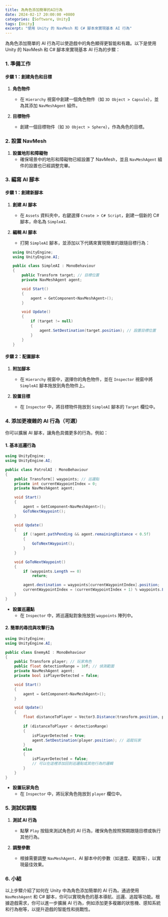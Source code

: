 ```yaml
---
title: 為角色添加簡單的AI行為
date: 2024-02-17 20:00:00 +0800
categories: [Software, Unity]
tags: [Unity] 
excerpt: "使用 Unity 的 NavMesh 和 C# 腳本來實現基本 AI 行為"
---
```


為角色添加簡單的 AI 行為可以使遊戲中的角色顯得更智能和有趣。以下是使用 Unity 的 NavMesh 和 C# 腳本來實現基本 AI 行為的步驟：

### **1. 準備工作**

#### **步驟 1：創建角色和目標**

1. **角色物件**
   - 在 `Hierarchy` 視窗中創建一個角色物件（如 `3D Object > Capsule`），並為其添加 `NavMeshAgent` 組件。

2. **目標物件**
   - 創建一個目標物件（如 `3D Object > Sphere`），作為角色的目標。

### **2. 設置 NavMesh**

1. **設置地形和障礙物**
   - 確保場景中的地形和障礙物已經設置了 NavMesh，並且 `NavMeshAgent` 組件的設置也已經調整完畢。

### **3. 編寫 AI 腳本**

#### **步驟 1：創建新腳本**

1. **創建 AI 腳本**
   - 在 `Assets` 資料夾中，右鍵選擇 `Create > C# Script`，創建一個新的 C# 腳本，命名為 `SimpleAI`.

2. **編輯 AI 腳本**
   - 打開 `SimpleAI` 腳本，並添加以下代碼來實現簡單的跟隨目標行為：

   ```csharp
   using UnityEngine;
   using UnityEngine.AI;

   public class SimpleAI : MonoBehaviour
   {
       public Transform target; // 目標位置
       private NavMeshAgent agent;

       void Start()
       {
           agent = GetComponent<NavMeshAgent>();
       }

       void Update()
       {
           if (target != null)
           {
               agent.SetDestination(target.position); // 設置目標位置
           }
       }
   }
   ```

#### **步驟 2：配置腳本**

1. **附加腳本**
   - 在 `Hierarchy` 視窗中，選擇你的角色物件，並在 `Inspector` 視窗中將 `SimpleAI` 腳本拖放到角色物件上。

2. **設置目標**
   - 在 `Inspector` 中，將目標物件拖放到 `SimpleAI` 腳本的 `Target` 欄位中。

### **4. 添加更複雜的 AI 行為（可選）**

你可以擴展 AI 腳本，讓角色具備更多的行為，例如：

#### **1. 基本巡邏行為**

```csharp
using UnityEngine;
using UnityEngine.AI;

public class PatrolAI : MonoBehaviour
{
    public Transform[] waypoints; // 巡邏點
    private int currentWaypointIndex = 0;
    private NavMeshAgent agent;

    void Start()
    {
        agent = GetComponent<NavMeshAgent>();
        GoToNextWaypoint();
    }

    void Update()
    {
        if (!agent.pathPending && agent.remainingDistance < 0.5f)
        {
            GoToNextWaypoint();
        }
    }

    void GoToNextWaypoint()
    {
        if (waypoints.Length == 0)
            return;

        agent.destination = waypoints[currentWaypointIndex].position;
        currentWaypointIndex = (currentWaypointIndex + 1) % waypoints.Length;
    }
}
```

- **設置巡邏點**
  - 在 `Inspector` 中，將巡邏點對象拖放到 `waypoints` 陣列中。

#### **2. 簡單的尋找與攻擊行為**

```csharp
using UnityEngine;
using UnityEngine.AI;

public class EnemyAI : MonoBehaviour
{
    public Transform player; // 玩家角色
    public float detectionRange = 10f; // 偵測範圍
    private NavMeshAgent agent;
    private bool isPlayerDetected = false;

    void Start()
    {
        agent = GetComponent<NavMeshAgent>();
    }

    void Update()
    {
        float distanceToPlayer = Vector3.Distance(transform.position, player.position);
        
        if (distanceToPlayer < detectionRange)
        {
            isPlayerDetected = true;
            agent.SetDestination(player.position); // 追蹤玩家
        }
        else
        {
            isPlayerDetected = false;
            // 可以在這裡添加回到巡邏點或其他行為的邏輯
        }
    }
}
```

- **設置玩家角色**
  - 在 `Inspector` 中，將玩家角色拖放到 `player` 欄位中。

### **5. 測試和調整**

1. **測試 AI 行為**
   - 點擊 `Play` 按鈕來測試角色的 AI 行為，確保角色按照預期跟隨目標或執行其他行為。

2. **調整參數**
   - 根據需要調整 `NavMeshAgent`、AI 腳本中的參數（如速度、範圍等），以實現最佳效果。

### **6. 小結**

以上步驟介紹了如何在 Unity 中為角色添加簡單的 AI 行為。通過使用 `NavMeshAgent` 和 C# 腳本，你可以實現角色的基本導航、巡邏、追蹤等功能。根據遊戲需求，你可以進一步擴展 AI 行為，例如添加更多複雜的狀態機、感知系統和行為樹等，以提升遊戲的智能性和挑戰性。
